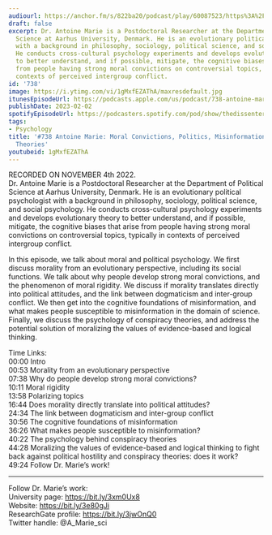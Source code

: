 ```yaml
---
audiourl: https://anchor.fm/s/822ba20/podcast/play/60087523/https%3A%2F%2Fd3ctxlq1ktw2nl.cloudfront.net%2Fstaging%2F2022-10-4%2Fb4f5109f-70d6-019b-e100-b52efadb5926.m4a
draft: false
excerpt: Dr. Antoine Marie is a Postdoctoral Researcher at the Department of Political
  Science at Aarhus University, Denmark. He is an evolutionary political psychologist
  with a background in philosophy, sociology, political science, and social psychology.
  He conducts cross-cultural psychology experiments and develops evolutionary theory
  to better understand, and if possible, mitigate, the cognitive biases that arise
  from people having strong moral convictions on controversial topics, typically in
  contexts of perceived intergroup conflict.
id: '738'
image: https://i.ytimg.com/vi/1gMxfEZAThA/maxresdefault.jpg
itunesEpisodeUrl: https://podcasts.apple.com/us/podcast/738-antoine-marie-moral-convictions-politics-misinformation/id1451347236?i=1000597768199&uo=4
publishDate: 2023-02-02
spotifyEpisodeUrl: https://podcasters.spotify.com/pod/show/thedissenter/episodes/738-Antoine-Marie-Moral-Convictions--Politics--Misinformation--and-Conspiracy-Theories-e1q87p3
tags:
- Psychology
title: '#738 Antoine Marie: Moral Convictions, Politics, Misinformation, and Conspiracy
  Theories'
youtubeid: 1gMxfEZAThA
---
```

<div class="timelinks">

RECORDED ON NOVEMBER 4th 2022.  
Dr. Antoine Marie is a Postdoctoral Researcher at the Department of Political Science at Aarhus University, Denmark. He is an evolutionary political psychologist with a background in philosophy, sociology, political science, and social psychology. He conducts cross-cultural psychology experiments and develops evolutionary theory to better understand, and if possible, mitigate, the cognitive biases that arise from people having strong moral convictions on controversial topics, typically in contexts of perceived intergroup conflict.

In this episode, we talk about moral and political psychology. We first discuss morality from an evolutionary perspective, including its social functions. We talk about why people develop strong moral convictions, and the phenomenon of moral rigidity. We discuss if morality translates directly into political attitudes, and the link between dogmaticism and inter-group conflict. We then get into the cognitive foundations of misinformation, and what makes people susceptible to misinformation in the domain of science. Finally, we discuss the psychology of conspiracy theories, and address the potential solution of moralizing the values of evidence-based and logical thinking.

Time Links:  
<time>00:00</time> Intro  
<time>00:53</time> Morality from an evolutionary perspective  
<time>07:38</time> Why do people develop strong moral convictions?  
<time>10:11</time> Moral rigidity  
<time>13:58</time> Polarizing topics  
<time>16:44</time> Does morality directly translate into political attitudes?  
<time>24:34</time> The link between dogmaticism and inter-group conflict  
<time>30:56</time> The cognitive foundations of misinformation  
<time>36:26</time> What makes people susceptible to misinformation?  
<time>40:22</time> The psychology behind conspiracy theories  
<time>44:28</time> Moralizing the values of evidence-based and logical thinking to fight back against political hostility and conspiracy theories: does it work?  
<time>49:24</time> Follow Dr. Marie’s work!

---

Follow Dr. Marie’s work:  
University page: https://bit.ly/3xm0Ux8  
Website: https://bit.ly/3e80gJi  
ResearchGate profile: https://bit.ly/3jwOnQ0  
Twitter handle: @A_Marie_sci
</div>

